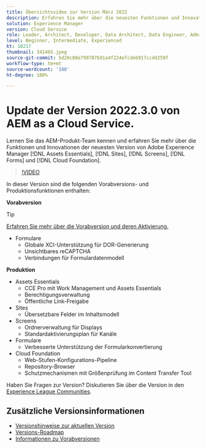 ```yaml
---
title: Übersichtsvideo zur Version März 2022
description: Erfahren Sie mehr über die neuesten Funktionen und Innovationen in der Version 2022.3.0 von Adobe Experience Manager  [!DNL Assets Essentials], [!DNL Sites], [!DNL Screens], [!DNL Forms]  und  [!DNL Cloud Foundation].
solution: Experience Manager
version: Cloud Service
role: Leader, Architect, Developer, Data Architect, Data Engineer, Admin, User
level: Beginner, Intermediate, Experienced
kt: 10217
thumbnail: 341465.jpeg
source-git-commit: 5d20c88e799787b91a4f224efcdeb917ccdd259f
workflow-type: tm+mt
source-wordcount: '188'
ht-degree: 100%

---
```


# Update der Version 2022.3.0 von AEM as a Cloud Service.

Lernen Sie das AEM-Produkt-Team kennen und erfahren Sie mehr über die Funktionen und Innovationen der neuesten Version von Adobe Experience Manager [!DNL Assets Essentials], [!DNL Sites], [!DNL Screens], [!DNL Forms] und [!DNL Cloud Foundation].

>[!VIDEO](https://video.tv.adobe.com/v/341465/?quality=12&learn=on)

In dieser Version sind die folgenden Vorabversions- und Produktionsfunktionen enthalten:

**Vorabversion**

>[!TIP]
>
>[Erfahren Sie mehr über die Vorabversion und deren Aktivierung.](https://experienceleague.adobe.com/docs/experience-manager-cloud-service/content/release-notes/prerelease.html?lang=de)

* Formulare
   * Globale XCI-Unterstützung für DOR-Generierung
   * Unsichtbares reCAPTCHA
   * Verbindungen für Formulardatenmodell

**Produktion**

* Assets Essentials
   * CCE Pro mit Work Management und Assets Essentials
   * Berechtigungsverwaltung
   * Öffentliche Link-Freigabe
* Sites
   * Übersetzbare Felder im Inhaltsmodell
* Screens
   * Ordnerverwaltung für Displays
   * Standardaktivierungsplan für Kanäle
* Formulare
   * Verbesserte Unterstützung der Formularkonvertierung
* Cloud Foundation
   * Web-Stufen-Konfigurations-Pipeline
   * Repository-Browser
   * Schutzmechanismen mit Größenprüfung im Content Transfer Tool

Haben Sie Fragen zur Version?  Diskutieren Sie über die Version in den [Experience League Communities](https://experienceleaguecommunities.adobe.com/t5/adobe-experience-manager/aem-as-a-cloud-service-2022-3-0-release-update/td-p/449599).

## Zusätzliche Versionsinformationen

* [Versionshinweise zur aktuellen Version](https://experienceleague.adobe.com/docs/experience-manager-cloud-service/content/release-notes/home.html?lang=de)
* [Versions-Roadmap](https://experienceleague.adobe.com/docs/experience-manager-release-information/aem-release-updates/update-releases-roadmap.html?lang=de)
* [Informationen zu Vorabversionen](https://experienceleague.adobe.com/docs/experience-manager-cloud-service/content/release-notes/prerelease.html?lang=de)
